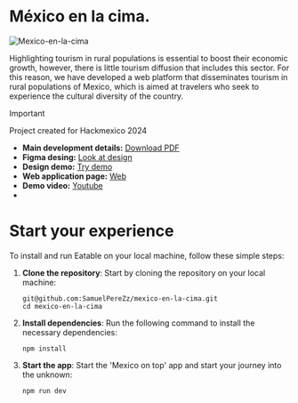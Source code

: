 # México en la cima.
<img src="https://i.imgur.com/Qvghfwh.png" alt="Mexico-en-la-cima">

Highlighting tourism in rural populations is essential to boost their economic growth, however, there is little tourism diffusion that includes this sector. For this reason, we have developed a web platform that disseminates tourism in rural populations of Mexico, which is aimed at travelers who seek to experience the cultural diversity of the country.

> [!IMPORTANT] 
> Project created for Hackmexico 2024

- **Main development details:** [Download PDF](https://drive.google.com/file/d/1el3w2Lnx15FebJn-ye-HWMyYyXlDrWnV/view?usp=sharing)
- **Figma desing:** [Look at design](https://www.figma.com/file/c8jVE2YfZhuPpKNqiYrE05/Chairdnb-(Copy)?type=design&node-id=0-1&mode=design&t=unhN9E1qnrpTAiKE-0)
- **Design demo:** [Try demo](https://www.figma.com/proto/c8jVE2YfZhuPpKNqiYrE05/Chairdnb-(Copy)?type=design&node-id=0-1&t=unhN9E1qnrpTAiKE-0&scaling=min-zoom&page-id=0%3A1&starting-point-node-id=1%3A12)
- **Web application page:** [Web](https://mexicoenlacima.netlify.app/)
- **Demo video:** [Youtube](https://www.youtube.com/watch?v=EESSkDhOxOI)
- 


# Start your experience

To install and run Eatable on your local machine, follow these simple steps:

1. **Clone the repository**: Start by cloning the repository on your local machine:

   ```shell
   git@github.com:SamuelPereZz/mexico-en-la-cima.git
   cd mexico-en-la-cima
   ```

2. **Install dependencies**: Run the following command to install the necessary dependencies:

   ```shell
   npm install
   ```
   
3. **Start the app**: Start the 'Mexico on top' app and start your journey into the unknown:

   ```shell
   npm run dev
   ```

